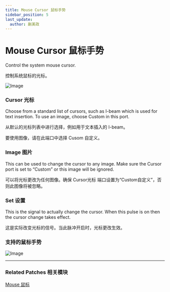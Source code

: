 ```yaml
---
title: Mouse Cursor 鼠标手势
sidebar_position: 5
last_update:
  author: 蒯美政
---
```


# Mouse Cursor 鼠标手势

Control the system mouse cursor.

控制系统鼠标的光标。

![Image](@site/static/img/docs/Device/mouse-cursor.png)

### Cursor 光标

Choose from a standard list of cursors, such as I-beam which is used for text insertion. To use an image, choose Custom in this port.

从默认的光标列表中进行选择，例如用于文本插入的 I-beam。

要使用图像，请在此端口中选择 Cusom 自定义。

### Image 图片

This can be used to change the cursor to any image. Make sure the Cursor port is set to “Custom” or this image will be ignored.

可以将光标更改为任何图像。确保 Cursor光标 端口设置为“Custom自定义”，否则此图像将被忽略。

### Set 设置

This is the signal to actually change the cursor. When this pulse is on then the cursor change takes effect.

这是实际改变光标的信号。当此脉冲开启时，光标更改生效。

### 支持的鼠标手势

![Image](@site/static/img/docs/Device/mouse-cursor-item.png)

------

### Related Patches 相关模块

[Mouse 鼠标](./../Interaction/Mouse.md)

